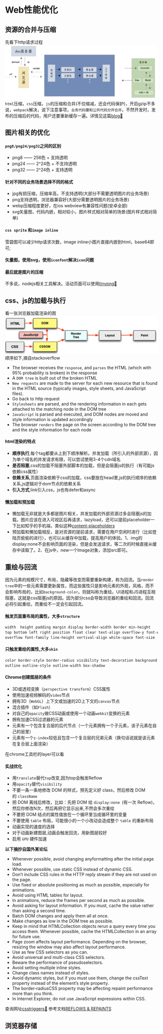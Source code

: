 # Web性能优化
## 资源的合并与压缩
先看下http请求过程
![An image](../.vuepress/public/http_request.png)
`html`压缩，`css`压缩，`js`的压缩和合并(不仅缩减，还会代码保护)，开启gzip不多说，`webpack`解决，说下注意事项，`业务代码要和公共代码分开合并`，不然开发时，发布的压缩后的代码，用户还要重新缓存一遍。详情见这篇[blog🚀](https://webkws.github.io/nicolas_blog/blogs/webpack.html)
## 图片相关的优化
#### `png8/png24/png32`之间的区别 
* png8 —— 256色 + 支持透明
* png24 —— 2^24色 + 不支持透明
* png32 —— 2^24色 + 支持透明 
#### 针对不同的业务场景选择不同的格式
* jpg有损压缩，压缩率高，不支持透明(大部分不需要透明图片的业务场景)
* png支持透明，浏览器兼容好(大部分需要透明图片的业务场景)
* webp压缩程度更好，在ios webview有兼容性问题(安卓全部) 
* svg矢量图，代码内嵌，相对较小，图片样式相对简单的场景(图片样式相对简单)
#### `css sprite` 和`image inline`
雪碧图可以减少http请求次数，image inline小图片直接内嵌到html，base64即可;
#### 矢量图，使用svg，使用`iconfont`解决`icon`问题
#### 最后就是图片的压缩
不多说，nodejs相关工具解决。活动页面可以使用[tinypng🚀](https://tinypng.com/)

## css、js的加载与执行
看一张浏览器加载渲染的图
![An image](../.vuepress/public/html_render.png)
顺序如下,摘自stackoverflow
* The browser receives the `response`, and `parses` the HTML (which with 95% probability is broken) in the response
* A `DOM tree` is built out of the broken HTML
* `New requests` are made to the server for each new resource that is found in the HTML source (typically images, style sheets, and JavaScript files).
* Go back to http request 
* `Stylesheets` are parsed, and the rendering information in each gets attached to the matching node in the DOM tree
* `JavaScript` is parsed and executed, and DOM nodes are moved and style information is updated accordingly
* The browser `renders` the page on the screen according to the DOM tree and the style information for each node
 #### html渲染的特点
 * **顺序执行**,每个tag都要从上到下顺序解析。并发加载（所引入的外部资源），因为单个域名的并发请求有限，可以尝试使用3-4个cdn域名
 * **是否阻塞**,css的加载不阻塞外部脚本的加载，但是会阻塞js的执行（有可能js依赖css属性）
 * **依赖关系**,页面渲染依赖于css的加载，css要放在head里,js的执行顺序的依赖关系,js逻辑对于dom节点的依赖关系
 * **引入方式**,link引入css，js也有defer和async
#### 懒加载和预加载
* 懒加载无非就是大多都是图片相关，并发加载的外部资源过多会阻塞js的加载。图片应该在进入可视区后再请求，lazyload，还可以提前placeholder一下比如知乎的手机端，类似这种[content-placeholders](https://github.com/michalsnik/vue-content-placeholders)
* 预加载和懒加载相反，是对资源的提前请求，需要在用户空闲时进行（比如登陆页偷偷的进行），也可以从缓存中加载，提高用户的体验。1、img的display:none不会影响页面的渲染，但是会发送请求，等二次的时候直接从缓存中读取了。2、在js中，new一个Image对象，添加src即可。

## 重绘与回流

因为元素的规模尺寸，布局，隐藏等改变而需要重新构建，称为回流。当`render tree`中的一些元素需要更新属性，而这些属性只是影响元素的外观，风格，而不会影响布局的，比如`background-color`。则就叫称为重绘。UI进程和JS进程互相阻塞，这就是css阻塞js的原因。因为部分css会导致浏览器的重绘和回流。回流必将引起重绘，而重绘不一定会引起回流。

#### 触发页面重布局的属性，大多`structure`
```css
width  height padding margin display border-width border min-height
top bottom left right position float clear text-align overflow-y font-weight
overflow font-family line-height vertival-align white-space font-size
```
#### 只触发重绘的属性,大多`skin`
```css
color border-style border-radius visibility text-decoration background outline-color
outline outline-style outline-width box-shadow
```
#### Chrome创建图层的条件
* 3D或透视变换（`perspective transform`）CSS属性
* 使用加速视频解码的`video`节点
* 拥有3D（`WebGL`）上下文或加速的2D上下文的`canvas`节点
* 混合插件（如`Flash`）
* 对自己的`opacity`做CSS动画或使用一个动画`webkit`变换的元素
* 拥有加速CSS过滤器的元素
* 元素有一个包含复合层的后代节点（一个元素拥有一个子元素，该子元素在自己的层里）
* 元素有一个`z-index`较低且包含一个复合层的兄弟元素（换句话说就是该元素在复合层上面渲染）

在chrome工具栏的layer可以看

#### 实战优化
* 用`translate`替代`top`改变,因为top会触发Reflow
* 用`opacity`替代`visibility`
* 不要一条一条地修改 DOM 的样式，预先定义好 class，然后修改 DOM 的 `className`
* 把 DOM 离线后修改，比如：先把 DOM 给 `display:none `(有一次 Reflow)，然后你修改N次，然后再把它显示出来,不然会多次重绘
* 不要把 DOM 结点的属性值放在一个循环里当成循环里的变量
* 不要使用 `table` 布局，可能很小的一个小改动会造成整个 `table` 的重新布局
* 动画实现的速度的选择
* 对于动画新建图层,动画会触发回流，用新图层较好
* 启用 `GPU` 硬件加速

**以下摘抄自国外某论坛**

* Whenever possible, avoid changing anyformatting after the initial page load.
* Whenever possible, use static CSS instead of dynamic CSS.
* Don’t include CSS rules in the HTTP reply stream if they are not used on the page.
* Use fixed or absolute positioning as much as possible, especially for animations.
* Avoid using HTML tables for layout.
* In animations, reduce the frames per second as much as possible.
* Avoid asking for layout information. If you must, cache the value rather than asking a second time.
* Batch DOM changes and apply them all at once.
* Make changes as low in the DOM tree as possible.
* Keep in mind that HTMLCollection objects rerun a query every time you access them. Whenever possible, cache the HTMLCollection in an array for future use.
* Page zoom affects layout performance. Depending on the browser, resizing the window may also affect layout performance.
* Use as few CSS selectors as you can.
* Avoid universal and multi-class CSS selectors.
* Beware the performance of pseudoselectors.
* Avoid setting multiple inline styles.
* Change class names instead of styles.
* Avoid dynamic styles, but if you must use them, change the cssText property instead of the element’s style property.
* The border-radiusCSS property may be affecting repaint performance more than you think.
* In Internet Explorer, do not use JavaScript expressions within CSS.

查询网址[csstriggers🚀](https://csstriggers.com/) 参考文档[REFLOWS & REPAINTS](http://www.stubbornella.org/content/2009/03/27/reflows-repaints-css-performance-making-your-javascript-slow/)

## 浏览器存储